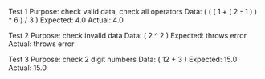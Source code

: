 Test 1
Purpose: check valid data, check all operators
Data: ( ( ( 1 + ( 2 - 1 ) ) * 6 ) / 3 )
Expected: 4.0
Actual: 4.0

Test 2
Purpose: check invalid data
Data: ( 2 ^ 2 )
Expected: throws error
Actual: throws error

Test 3
Purpose: check 2 digit numbers
Data: ( 12 + 3 )
Expected: 15.0
Actual: 15.0

